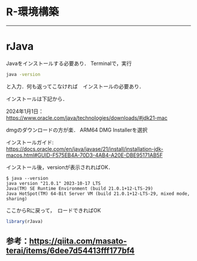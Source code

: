 # R-環境構築

-------------------------------------
# rJava
Javaをインストールする必要あり． Terminalで，実行
```sh
java -version
```
と入力．何も返ってこなければ　インストールの必要あり．

インストールは下記から．

2024年1月1日：　https://www.oracle.com/java/technologies/downloads/#jdk21-mac

dmgのダウンロードの方が楽． ARM64 DMG Installerを選択

インストールガイド: https://docs.oracle.com/en/java/javase/21/install/installation-jdk-macos.html#GUID-F575EB4A-70D3-4AB4-A20E-DBE95171AB5F

インストール後，versionが表示されればOK．
```
$ java --version
java version "21.0.1" 2023-10-17 LTS
Java(TM) SE Runtime Environment (build 21.0.1+12-LTS-29)
Java HotSpot(TM) 64-Bit Server VM (build 21.0.1+12-LTS-29, mixed mode, sharing)
```
ここからRに戻って，　ロードできればOK
```r
library(rJava)
```

参考：https://qiita.com/masato-terai/items/6dee7d54413fff177bf4
-------------------------------------
